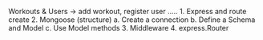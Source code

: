 Workouts & Users -> add workout, register user .....
    1. Express and route create
    2. Mongoose (structure) 
        a. Create a connection
        b. Define a Schema and Model
        c. Use Model methods
    3. Middleware
    4. express.Router
